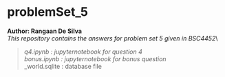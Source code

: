 # problemSet_5
**Author: Rangaan De Silva**\
_This repository contains the answers for problem set 5 given in BSC4452_\
>_q4.ipynb     :  jupyternotebook for question 4_\
_bonus.ipynb  :  jupyternotebook for bonus question_\
_world.sqlite :  database file
